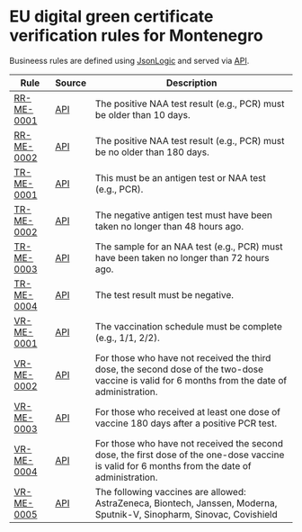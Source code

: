 # EU digital green certificate verification rules for Montenegro

Busineess rules are defined using [JsonLogic](https://jsonlogic.com) and served via [API](https://dgca-businessrule-service-test.ezdrav.si/rules/ME).

| Rule | Source | Description |
| ---- | ------ | ----------- |
| [RR-ME-0001](RR-ME-0001.json) | [API](https://dgca-businessrule-service-test.ezdrav.si/rules/ME/d986a877c2edd32d0ce25923f86967af19228ca0c7f218ed087063c204e7f231) | The positive NAA test result (e.g., PCR) must be older than 10 days. |
| [RR-ME-0002](RR-ME-0002.json) | [API](https://dgca-businessrule-service-test.ezdrav.si/rules/ME/04aacc9450dc5e3a7198fd721ec3ab9eb7a6eca866df9c7e8ad84c57559a3eec) | The positive NAA test result (e.g., PCR) must be no older than 180 days. |
| [TR-ME-0001](TR-ME-0001.json) | [API](https://dgca-businessrule-service-test.ezdrav.si/rules/ME/ef7e7e11677dbd53c5d020a17d2201466ae7dee25a0094cbeb7db176e5ad2352) | This must be an antigen test or NAA test (e.g., PCR). |
| [TR-ME-0002](TR-ME-0002.json) | [API](https://dgca-businessrule-service-test.ezdrav.si/rules/ME/ef8e1ea1fcde129b5e0d7db855ae2bd7eb8b979bb0447bf8111ece5434e1ffb0) | The negative antigen test must have been taken no longer than 48 hours ago. |
| [TR-ME-0003](TR-ME-0003.json) | [API](https://dgca-businessrule-service-test.ezdrav.si/rules/ME/d45a50ba163592ccc3839b8011993968a34fb92ed48fb6b479e9c00d76ccc5e0) | The sample for an NAA test (e.g., PCR) must have been taken no longer than 72 hours ago. |
| [TR-ME-0004](TR-ME-0004.json) | [API](https://dgca-businessrule-service-test.ezdrav.si/rules/ME/1edf3e054b95ed5757dfa389feccb7ad37a1735ed737775514872a65617be754) | The test result must be negative. |
| [VR-ME-0001](VR-ME-0001.json) | [API](https://dgca-businessrule-service-test.ezdrav.si/rules/ME/36096efea0460d8ea3cddedd8918494f5f0c5ec690d77d9306e767ca93b020f9) | The vaccination schedule must be complete (e.g., 1/1, 2/2). |
| [VR-ME-0002](VR-ME-0002.json) | [API](https://dgca-businessrule-service-test.ezdrav.si/rules/ME/05d2831a81b32c39635249512b3206887a8df938f994d622c86d2a83720fe57b) | For those who have not received the third dose, the second dose of the two-dose vaccine is valid for 6 months from the date of administration. |
| [VR-ME-0003](VR-ME-0003.json) | [API](https://dgca-businessrule-service-test.ezdrav.si/rules/ME/66c5254527dbdd82866a6b52ca9a4d1216523b1c991a7b413fe73e504eb06851) | For those who received at least one dose of vaccine 180 days after a positive PCR test. |
| [VR-ME-0004](VR-ME-0004.json) | [API](https://dgca-businessrule-service-test.ezdrav.si/rules/ME/f9534b831a00a339447650d05255d985bbe50cc2cb7651a7ae9e23b6629bb48f) | For those who have not received the second dose, the first dose of the one-dose vaccine is valid for 6 months from the date of administration. |
| [VR-ME-0005](VR-ME-0005.json) | [API](https://dgca-businessrule-service-test.ezdrav.si/rules/ME/a5d1a23550cf9f31a42524d5f3aeabb0b6a2a789ede716a434a948953a39945c) | The following vaccines are allowed: AstraZeneca, Biontech, Janssen, Moderna, Sputnik-V, Sinopharm, Sinovac, Covishield |
